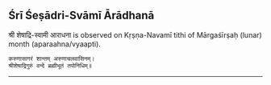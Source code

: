 ## Śrī Śeṣādri-Svāmī Ārādhanā
श्री शेषाद्रि-स्वामी आराधना is observed on Kṛṣṇa-Navamī tithi of Mārgaśīrṣaḥ (lunar) month (aparaahna/vyaapti).



```
करुणासागरं शान्तम् अरुणाचलवासिनम्।
श्रीशेषाद्रिगुरुं वन्दे ब्रह्मीभूतं तपोनिधिम्॥
```

---
